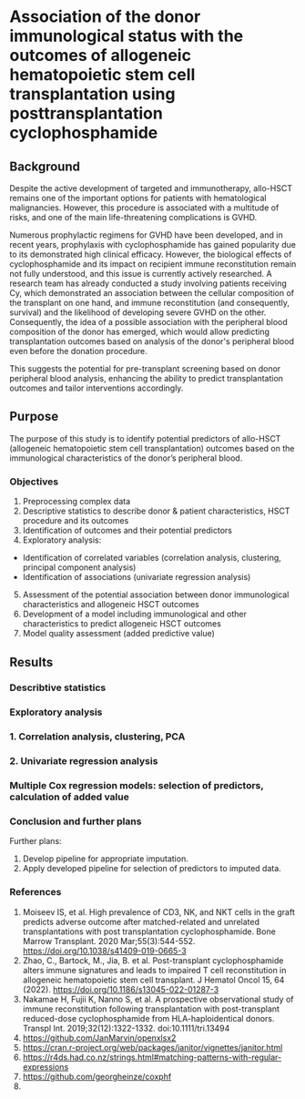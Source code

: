 # Association of the donor immunological status with the outcomes of allogeneic hematopoietic stem cell transplantation using posttransplantation cyclophosphamide

## Background

Despite the active development of targeted and immunotherapy, allo-HSCT remains one of the important options for patients with hematological malignancies. However, this procedure is associated with a multitude of risks, and one of the main life-threatening complications is GVHD.

Numerous prophylactic regimens for GVHD have been developed, and in recent years, prophylaxis with cyclophosphamide has gained popularity due to its demonstrated high clinical efficacy. However, the biological effects of cyclophosphamide and its impact on recipient immune reconstitution remain not fully understood, and this issue is currently actively researched. A research team has already conducted a study involving patients receiving Cy, which demonstrated an association between the cellular composition of the transplant on one hand, and immune reconstitution (and consequently, survival) and the likelihood of developing severe GVHD on the other. Consequently, the idea of a possible association with the peripheral blood composition of the donor has emerged, which would allow predicting transplantation outcomes based on analysis of the donor's peripheral blood even before the donation procedure.

This suggests the potential for pre-transplant screening based on donor peripheral blood analysis, enhancing the ability to predict transplantation outcomes and tailor interventions accordingly.

## Purpose
The purpose of this study is to identify potential predictors of allo-HSCT (allogeneic hematopoietic stem cell transplantation) outcomes based on the immunological characteristics of the donor’s peripheral blood.

### Objectives
1. Preprocessing complex data
2. Descriptive statistics to describe donor & patient characteristics, HSCT procedure and its outcomes
3. Identification of outcomes and their potential predictors
4. Exploratory analysis:
- Identification of correlated variables (correlation analysis, clustering, principal component analysis)
- Identification of associations (univariate regression analysis)
5. Assessment of the potential association between donor immunological characteristics and allogeneic HSCT outcomes
6. Development of a model including immunological and other characteristics to predict allogeneic HSCT outcomes
7. Model quality assessment (added predictive value)

## Results


### Describtive statistics



### Exploratory analysis
### 1. Correlation analysis, clustering, PCA

### 2. Univariate regression analysis

### Multiple Cox regression models: selection of predictors, calculation of added value



### Conclusion and further plans



Further plans:


1. Develop pipeline for appropriate imputation.   
2. Apply developed pipeline for selection of predictors to imputed data.

### References
1. Moiseev IS, et al. High prevalence of CD3, NK, and NKT cells in the graft predicts adverse outcome after matched-related and unrelated transplantations with post transplantation cyclophosphamide. Bone Marrow Transplant. 2020 Mar;55(3):544-552. https://doi.org/10.1038/s41409-019-0665-3
2. Zhao, C., Bartock, M., Jia, B. et al. Post-transplant cyclophosphamide alters immune signatures and leads to impaired T cell reconstitution in allogeneic hematopoietic stem cell transplant. J Hematol Oncol 15, 64 (2022). https://doi.org/10.1186/s13045-022-01287-3
3. Nakamae H, Fujii K, Nanno S, et al. A prospective observational study of immune reconstitution following transplantation with post-transplant reduced-dose cyclophosphamide from HLA-haploidentical donors. Transpl Int. 2019;32(12):1322-1332. doi:10.1111/tri.13494
4. https://github.com/JanMarvin/openxlsx2
5. https://cran.r-project.org/web/packages/janitor/vignettes/janitor.html
6. https://r4ds.had.co.nz/strings.html#matching-patterns-with-regular-expressions
7. https://github.com/georgheinze/coxphf
8. 






